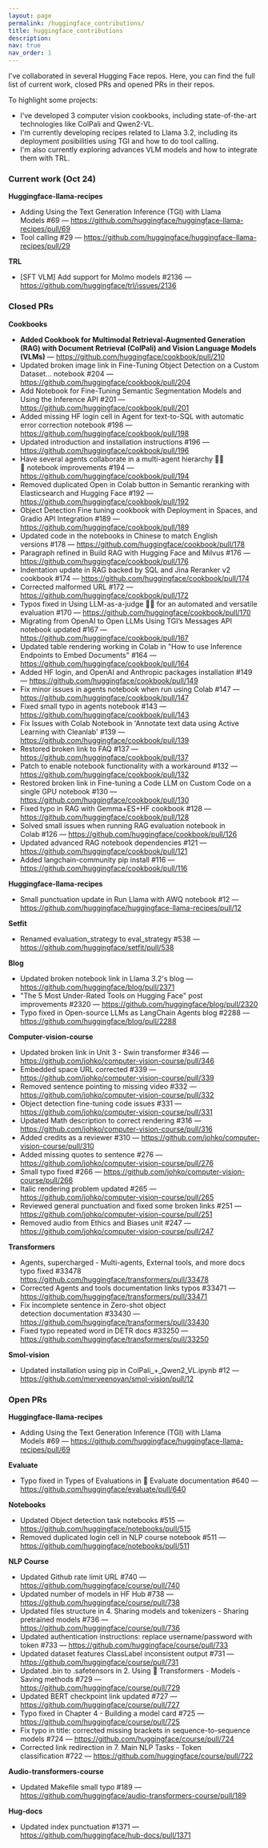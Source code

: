 ```yaml
---
layout: page
permalink: /huggingface_contributions/
title: huggingface_contributions
description: 
nav: true
nav_order: 1
---
```


I've collaborated in several Hugging Face repos. Here, you can find the full list of current work, closed PRs and opened PRs in their repos. 

To highlight some projects: 

* I've developed 3 computer vision cookbooks, including state-of-the-art technologies like ColPali and Qwen2-VL.
* I'm currently developing recipes related to Llama 3.2, including its deployment posibilities using TGI and how to do tool calling. 
* I'm also currently exploring advances VLM models and how to integrate them with TRL. 

### Current work (Oct 24)

**Huggingface-llama-recipes**

* Adding Using the Text Generation Inference (TGI) with Llama Models #69 — https://github.com/huggingface/huggingface-llama-recipes/pull/69 
* Tool calling #29 — https://github.com/huggingface/huggingface-llama-recipes/pull/29 

**TRL**

* [SFT VLM] Add support for Molmo models #2136 — https://github.com/huggingface/trl/issues/2136 

### Closed PRs

**Cookbooks**

* **Added Cookbook for Multimodal Retrieval-Augmented Generation (RAG) with Document Retrieval (ColPali) and Vision Language Models (VLMs)** — https://github.com/huggingface/cookbook/pull/210
* Updated broken image link in Fine-Tuning Object Detection on a Custom Dataset... notebook #204 — https://github.com/huggingface/cookbook/pull/204 
* Add Notebook for Fine-Tuning Semantic Segmentation Models and Using the Inference API #201 — https://github.com/huggingface/cookbook/pull/201 
* Added missing HF login cell in Agent for text-to-SQL with automatic error correction notebook #198 — https://github.com/huggingface/cookbook/pull/198 
* Updated introduction and installation instructions #196 — https://github.com/huggingface/cookbook/pull/196 
* Have several agents collaborate in a multi-agent hierarchy 🤖🤝🤖 notebook improvements #194 — https://github.com/huggingface/cookbook/pull/194 
* Removed duplicated Open in Colab button in Semantic reranking with Elasticsearch and Hugging Face #192 — https://github.com/huggingface/cookbook/pull/192 
* Object Detection Fine tuning cookbook with Deployment in Spaces, and Gradio API Integration #189 — https://github.com/huggingface/cookbook/pull/189 
* Updated code in the notebooks in Chinese to match English versions #178 — https://github.com/huggingface/cookbook/pull/178 
* Paragraph refined in Build RAG with Hugging Face and Milvus #176 — https://github.com/huggingface/cookbook/pull/176 
* Indentation update in RAG backed by SQL and Jina Reranker v2 cookbook #174 — https://github.com/huggingface/cookbook/pull/174 
* Corrected malformed URL #172 — https://github.com/huggingface/cookbook/pull/172 
* Typos fixed in Using LLM-as-a-judge 🧑‍⚖️ for an automated and versatile evaluation #170 — https://github.com/huggingface/cookbook/pull/170 
* Migrating from OpenAI to Open LLMs Using TGI’s Messages API notebook updated #167 — https://github.com/huggingface/cookbook/pull/167 
* Updated table rendering working in Colab in "How to use Inference Endpoints to Embed Documents" #164 — https://github.com/huggingface/cookbook/pull/164 
* Added HF login, and OpenAI and Anthropic packages installation #149 — https://github.com/huggingface/cookbook/pull/149 
* Fix minor issues in agents notebook when run using Colab #147 — https://github.com/huggingface/cookbook/pull/147 
* Fixed small typo in agents notebook #143 — https://github.com/huggingface/cookbook/pull/143 
* Fix Issues with Colab Notebook in 'Annotate text data using Active Learning with Cleanlab' #139 — https://github.com/huggingface/cookbook/pull/139 
* Restored broken link to FAQ #137 — https://github.com/huggingface/cookbook/pull/137 
* Patch to enable notebook functionality with a workaround #132 — https://github.com/huggingface/cookbook/pull/132 
* Restored broken link in Fine-tuning a Code LLM on Custom Code on a single GPU notebook #130 — https://github.com/huggingface/cookbook/pull/130 
* Fixed typo in RAG with Gemma+ES+HF cookbook #128 — https://github.com/huggingface/cookbook/pull/128 
* Solved small issues when running RAG evaluation notebook in Colab #126 — https://github.com/huggingface/cookbook/pull/126 
* Updated advanced RAG notebook dependencies #121 — https://github.com/huggingface/cookbook/pull/121 
* Added langchain-community pip install #116 — https://github.com/huggingface/cookbook/pull/116 

**Huggingface-llama-recipes**

* Small punctuation update in Run Llama with AWQ notebook #12 — https://github.com/huggingface/huggingface-llama-recipes/pull/12 

**Setfit**

* Renamed evaluation_strategy to eval_strategy #538 — https://github.com/huggingface/setfit/pull/538 

**Blog**

* Updated broken notebook link in Llama 3.2's blog — https://github.com/huggingface/blog/pull/2371 
* "The 5 Most Under-Rated Tools on Hugging Face" post improvements #2320 — https://github.com/huggingface/blog/pull/2320 
* Typo fixed in Open-source LLMs as LangChain Agents blog #2288 — https://github.com/huggingface/blog/pull/2288

**Computer-vision-course**

* Updated broken link in Unit 3 - Swin transformer #346 — https://github.com/johko/computer-vision-course/pull/346 
* Embedded space URL corrected #339 — https://github.com/johko/computer-vision-course/pull/339 
* Removed sentence pointing to missing video #332 — https://github.com/johko/computer-vision-course/pull/332 
* Object detection fine-tuning code issues #331 — https://github.com/johko/computer-vision-course/pull/331 
* Updated Math description to correct rendering #316 — https://github.com/johko/computer-vision-course/pull/316 
* Added credits as a reviewer #310 — https://github.com/johko/computer-vision-course/pull/310 
* Added missing quotes to sentence #276 — https://github.com/johko/computer-vision-course/pull/276  
*  Small typo fixed #266 — https://github.com/johko/computer-vision-course/pull/266 
* Italic rendering problem updated #265 — https://github.com/johko/computer-vision-course/pull/265 
* Reviewed general punctuation and fixed some broken links #251 — https://github.com/johko/computer-vision-course/pull/251 
* Removed audio from Ethics and Biases unit #247 — https://github.com/johko/computer-vision-course/pull/247 

**Transformers**

* Agents, supercharged - Multi-agents, External tools, and more docs typo fixed #33478 https://github.com/huggingface/transformers/pull/33478 
* Corrected Agents and tools documentation links typos #33471 — https://github.com/huggingface/transformers/pull/33471 
* Fix incomplete sentence in Zero-shot object detection documentation #33430 — https://github.com/huggingface/transformers/pull/33430 
* Fixed typo repeated word in DETR docs #33250 — https://github.com/huggingface/transformers/pull/33250 

**Smol-vision**

* Updated installation using pip in ColPali_+_Qwen2_VL.ipynb #12 — https://github.com/merveenoyan/smol-vision/pull/12 

### Open PRs

**Huggingface-llama-recipes**

* Adding Using the Text Generation Inference (TGI) with Llama Models #69 — https://github.com/huggingface/huggingface-llama-recipes/pull/69 

**Evaluate**

* Typo fixed in Types of Evaluations in 🤗 Evaluate documentation #640 — https://github.com/huggingface/evaluate/pull/640 

**Notebooks**

* Updated Object detection task notebooks #515 — https://github.com/huggingface/notebooks/pull/515 
* Removed duplicated login cell in NLP course notebook #511 — https://github.com/huggingface/notebooks/pull/511 

**NLP Course**

* Updated Github rate limit URL #740 —  https://github.com/huggingface/course/pull/740 
* Updated number of models in HF Hub #738 —  https://github.com/huggingface/course/pull/738 
* Updated files structure in 4. Sharing models and tokenizers - Sharing pretrained models #736 —  https://github.com/huggingface/course/pull/736 
* Updated authentication instructions: replace username/password with token #733 — https://github.com/huggingface/course/pull/733 
* Updated dataset features ClassLabel inconsistent output #731 — https://github.com/huggingface/course/pull/731 
* Updated .bin to .safetensors in 2. Using 🤗 Transformers - Models - Saving methods #729 — https://github.com/huggingface/course/pull/729 
* Updated BERT checkpoint link updated #727 — https://github.com/huggingface/course/pull/727 
* Typo fixed in Chapter 4 - Building a model card #725 — https://github.com/huggingface/course/pull/725 
* Fix typo in title: corrected missing brackets in sequence-to-sequence models #724 — https://github.com/huggingface/course/pull/724 
* Corrected link redirection in 7. Main NLP Tasks - Token classification #722 — https://github.com/huggingface/course/pull/722 

**Audio-transformers-course**

* Updated Makefile small typo #189 — https://github.com/huggingface/audio-transformers-course/pull/189 

**Hug-docs**

* Updated index punctuation #1371 — https://github.com/huggingface/hub-docs/pull/1371 
